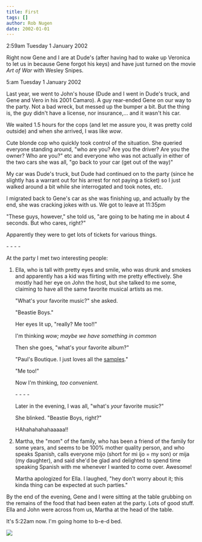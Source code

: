```yaml
---
title: First
tags: []
author: Rob Nugen
date: 2002-01-01
---
```


<p class=date>2:59am Tuesday 1 January 2002</p>

<p>Right now Gene and I are at Dude's (after having
had to wake up Veronica to let us in because Gene
forgot his keys) and have just turned on the movie
<em>Art of War</em> with Wesley Snipes.</p>

<p class=date>5:am Tuesday 1 January 2002</p>

<p>Last year, we went to John's house (Dude and I went
in Dude's truck, and Gene and Vero in his 2001
Camaro).  A guy rear-ended Gene on our way to the
party.  Not a bad wreck, but messed up the bumper a
bit.  But the thing is, the guy didn't have a license,
nor insurance,... and it wasn't his car.</p>

<p>We waited 1.5 hours for the cops (and let me assure
you, it was pretty cold outside) and when she arrived,
I was like <em>wow</em>.</p>

<p>Cute blonde cop who quickly took control of the
situation.  She queried everyone standing around, "who
are you?  Are you the driver?  Are you the owner?  Who
are you?" etc and everyone who was not actually in
either of the two cars she was all, "go back to your
car (get out of the way)"</p>

<p>My car was Dude's truck, but Dude had continued on
to the party (since he slightly has a warrant out for
his arrest for not paying a ticket) so I just walked
around a bit while she interrogated and took notes,
etc.</p>

<p>I migrated back to Gene's car as she was finishing
up, and actually by the end, she was cracking jokes
with us.  We got to leave at 11:35pm</p>

<p>"These guys, however," she told us, "are going to
be hating me in about 4 seconds.  But who cares,
right?"</p>

<p>Apparently they were to get lots of tickets for
various things.</p>

<p>- - - -</p>

<p>At the party I met two interesting people:</p>

<ol>
<li><p>Ella, who is tall with pretty eyes and smile, who was drunk and
smokes and apparently has a kid was flirting with me pretty
effectively.  She mostly had her eye on John the host, but she talked
to me some, claiming to have all the same favorite musical artists as
me.</p>

<p>"What's your favorite music?" she asked.</p>

<p>"Beastie Boys."</p>

<p>Her eyes lit up, "really?  Me too!!"</p>

<p>I'm thinking <em>wow; maybe we have something in common</em></p>

<p>Then she goes, "what's your favorite album?"</p>

<p>"Paul's Boutique.  I just loves all the <a
href="http://www.moire.com/beastieboys/samples/">samples</a>."</p>

<p>"Me too!"</p>

<p>Now I'm thinking, <em>too convenient.</em>

<p>- - - -</p>

<p>Later in the evening, I was all, "what's <em>your</em> favorite
music?"</p>

<p>She blinked.  "Beastie Boys, right?"</p>

<p>HAhahahahahaaaaa!!</p>
</li>

<li><p>Martha, the "mom" of the family, who has been a friend of the
family for some years, and seems to be 100% mother quality person, and
who speaks Spanish, calls everyone mijo (short for mi ijo = my son) or
mija (my daughter), and said she'd be glad and delighted to spend time
speaking Spanish with me whenever I wanted to come over.
Awesome!</p>

<p>Martha apologized for Ella.  I laughed, "hey don't worry about it;
this kinda thing can be expected at such parties."</p>
</li>
</ol>

<p>By the end of the evening, Gene and I were sitting at the table
grubbing on the remains of the food that had been eaten at the party.
Lots of good stuff.  Ella and John were across from us, Martha at the
head of the table.</p>

<p>It's 5:22am now.  I'm going home to b-e-d bed.</p>

<p>
<p><img src="/images/rob/wL-ROB.gif"/></p>

